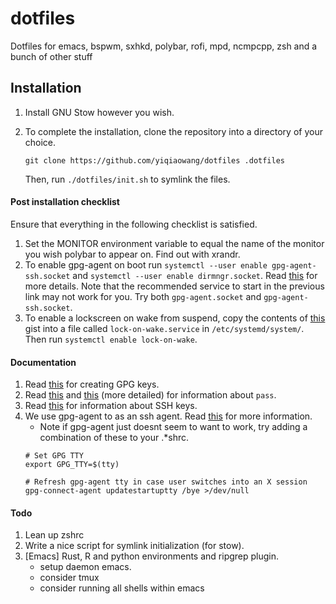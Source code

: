 # dotfiles
Dotfiles for emacs, bspwm, sxhkd, polybar, rofi, mpd, ncmpcpp, zsh and a bunch of other stuff

## Installation
1. Install GNU Stow however you wish.

2. To complete the installation, clone the repository into a directory of your choice.  
   ```
   git clone https://github.com/yiqiaowang/dotfiles .dotfiles
   ```
   Then, run ```./dotfiles/init.sh``` to symlink the files.

#### Post installation checklist
Ensure that everything in the following checklist is satisfied.  
1. Set the MONITOR environment variable to equal the name of the monitor you wish polybar to appear on. Find out with xrandr.
2. To enable gpg-agent on boot run ```systemctl --user enable gpg-agent-ssh.socket``` and ```systemctl --user enable dirmngr.socket```. Read [this](https://wiki.archlinux.org/index.php/GnuPG#Start_gpg-agent_with_systemd_user) for more details. Note that the recommended service to start in the previous link may not work for you. Try both ```gpg-agent.socket``` and ```gpg-agent-ssh.socket```.
3. To enable a lockscreen on wake from suspend, copy the contents of [this](https://gist.github.com/yiqiaowang/df90ddcb4e7900f626421f505acdce67) gist into a file called ```lock-on-wake.service``` in ```/etc/systemd/system/```. Then run ```systemctl enable lock-on-wake```.

#### Documentation
1. Read [this](https://alexcabal.com/creating-the-perfect-gpg-keypair/) for creating GPG keys.
2. Read [this](https://wiki.archlinux.org/index.php/Pass) and [this](https://sanctum.geek.nz/arabesque/linux-crypto-passwords/) (more detailed) for information about ```pass```.
3. Read [this](https://wiki.archlinux.org/index.php/SSH_keys) for information about SSH keys.
4. We use gpg-agent to as an ssh agent. Read [this](https://wiki.archlinux.org/index.php/GnuPG#SSH_agent) for more information.
   - Note if gpg-agent just doesnt seem to want to work, try adding a combination of these to your .\*shrc.
   ```
   # Set GPG TTY
   export GPG_TTY=$(tty)

   # Refresh gpg-agent tty in case user switches into an X session
   gpg-connect-agent updatestartuptty /bye >/dev/null
   ```

#### Todo
1. Lean up zshrc
2. Write a nice script for symlink initialization (for stow).
3. [Emacs] Rust, R and python environments and ripgrep plugin.
   - setup daemon emacs.
   - consider tmux
   - consider running all shells within emacs
